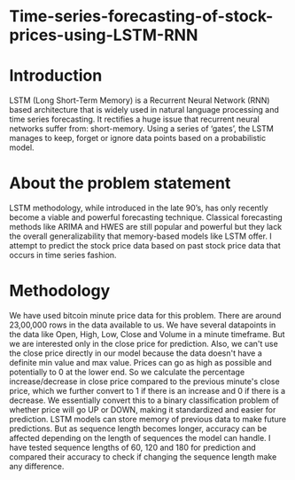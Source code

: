 # Time-series-forecasting-of-stock-prices-using-LSTM-RNN

# Introduction
LSTM (Long Short-Term Memory) is a Recurrent Neural Network (RNN) based architecture that is widely used in natural language processing and time series forecasting. It rectifies a huge issue that recurrent neural networks suffer from: short-memory. Using a series of ‘gates’, the LSTM manages to keep, forget or ignore data points based on a probabilistic model. 

# About the problem statement
LSTM methodology, while introduced in the late 90’s, has only recently become a viable and powerful forecasting technique. Classical forecasting methods like ARIMA and HWES are still popular and powerful but they lack the overall generalizability that memory-based models like LSTM offer. I attempt to predict the stock price data based on past stock price data that occurs in time series fashion.

# Methodology
We have used bitcoin minute price data for this problem. There are around 23,00,000 rows in the data available to us. We have several datapoints in the data like Open, High, Low, Close and Volume in a minute timeframe. But we are interested only in the close price for prediction. Also, we can't use the close price directly in our model because the data doesn't have a definite min value and max value. Prices can go as high as possible and potentially to 0 at the lower end. So we calculate the percentage increase/decrease in close price compared to the previous minute's close price, which we further convert to 1 if there is an increase and 0 if there is a decrease. We essentially convert this to a binary classification problem of whether price will go UP or DOWN, making it standardized and easier for prediction. LSTM models can store memory of previous data to make future predictions. But as sequence length becomes longer, accuracy can be affected depending on the length of sequences the model can handle. I have tested sequence lengths of 60, 120 and 180 for prediction and compared their accuracy to check if changing the sequence length make any difference.
